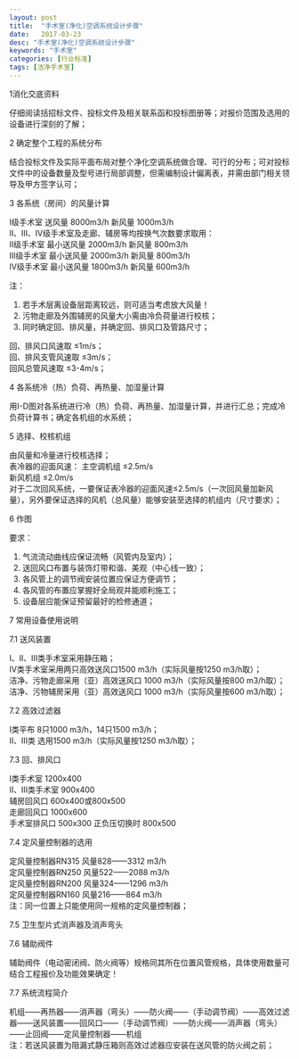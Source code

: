 ```yaml
---
layout: post
title:  "手术室(净化)空调系统设计步骤"
date:   2017-03-23
desc: "手术室(净化)空调系统设计步骤"
keywords: "手术室"
categories: [行业标准]
tags: [洁净手术室]
---
```


1消化交底资料

仔细阅读括招标文件、投标文件及相关联系函和投标图册等；对报价范围及选用的设备进行深刻的了解； 

2 确定整个工程的系统分布

结合投标文件及实际平面布局对整个净化空调系统做合理、可行的分布；可对投标文件中的设备数量及型号进行局部调整，但需编制设计偏离表，并需由部门相关领导及甲方签字认可； 

3 各系统（房间）的风量计算

I级手术室 送风量 8000m3/h 新风量 1000m3/h  
II、III、IV级手术室及走廊、辅房等均按换气次数要求取用：  
II级手术室 最小送风量 2000m3/h 新风量 800m3/h  
III级手术室 最小送风量 2000m3/h 新风量 800m3/h  
IV级手术室 最小送风量 1800m3/h 新风量 600m3/h  

注：

1. 若手术层离设备层距离较远，则可适当考虑放大风量！ 
2. 污物走廊及外围辅房的风量大小需由冷负荷量进行校核； 
3. 同时确定回、排风量，并确定回、排风口及管路尺寸； 

回、排风口风速取 ≤1m/s；  
       回、排风支管风速取 ≤3m/s；  
       回风总管风速取 ≤3-4m/s；  

4 各系统冷（热）负荷、再热量、加湿量计算

用I-D图对各系统进行冷（热）负荷、再热量、加湿量计算，并进行汇总；完成冷负荷计算书；确定各机组的水系统； 

5 选择、校核机组

由风量和冷量进行校核选择；  
表冷器的迎面风速： 主空调机组 ≤2.5m/s  
新风机组 ≤2.0m/s  
对于二次回风系统，一要保证表冷器的迎面风速≤2.5m/s（一次回风量加新风量），另外要保证选择的风机（总风量）能够安装至选择的机组内（尺寸要求）； 

6 作图

要求：

1. 气流流动曲线应保证流畅（风管内及室内）； 
2. 送回风口布置与装饰灯带和谐、美观（中心线一致）； 
3. 各风管上的调节阀安装位置应保证方便调节； 
4. 各风管的布置应掌握好全局观并能顺利施工； 
5. 设备层应能保证预留最好的检修通道； 

7 常用设备使用说明

7.1 送风装置

I、II、III类手术室采用静压箱；  
IV类手术室采用两只高效送风口1500 m3/h（实际风量按1250 m3/h取）；  
洁净、污物走廊采用（亚）高效送风口 1000 m3/h（实际风量按800 m3/h取）；  
洁净、污物辅房采用（亚）高效送风口 1000 m3/h（实际风量按600 m3/h取）；

7.2 高效过滤器

I类平布 8只1000 m3/h，14只1500 m3/h；  
II、III类 选用1500 m3/h（实际风量按1250 m3/h取）；

7.3 回、排风口

I类手术室 1200x400  
II、III类手术室 900x400  
辅房回风口 600x400或800x500  
走廊回风口 1000x600  
手术室排风口 500x300 正负压切换时 800x500

7.4 定风量控制器的选用

定风量控制器RN315 风量828——3312 m3/h  
定风量控制器RN250 风量522——2088 m3/h  
定风量控制器RN200 风量324——1296 m3/h  
定风量控制器RN160 风量216——864 m3/h  
注：同一位置上只能使用同一规格的定风量控制器； 

7.5 卫生型片式消声器及消声弯头

7.6 辅助阀件

辅助阀件（电动密闭阀、防火阀等）规格同其所在位置风管规格，具体使用数量可结合工程报价及功能效果确定！ 

7.7 系统流程简介

机组——再热器——消声器（弯头）——防火阀——（手动调节阀）——高效过滤器——送风装置——回风口——（手动调节阀）——防火阀——消声器（弯头）——止回阀——定风量控制器——机组  
注：若送风装置为阻漏式静压箱则高效过滤器应安装在送风管的防火阀之前；
